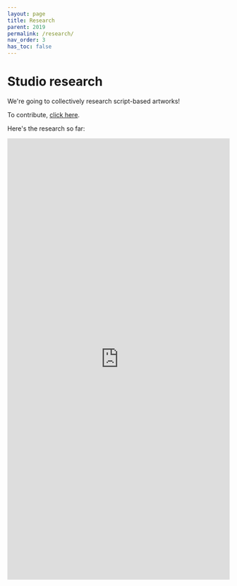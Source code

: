 ```yaml
---
layout: page
title: Research
parent: 2019
permalink: /research/
nav_order: 3
has_toc: false
---
```


# Studio research

We're going to collectively research script-based artworks!

To contribute, [click here](http://bit.ly/constrained-artworks).

Here's the research so far:

<iframe src="https://docs.google.com/presentation/d/e/2PACX-1vRiGVvjiLuwzt3r8cbQd1l8RJAwrHL3S7Df3KnVY1cEBgoXGvtMmnYE-rEWTVGq7snsI9FTfSj-oQHO/embed?start=false&loop=false&delayms=60000" frameborder="0" width="100%" height="1000" allowfullscreen="true" mozallowfullscreen="true" webkitallowfullscreen="true"></iframe>
